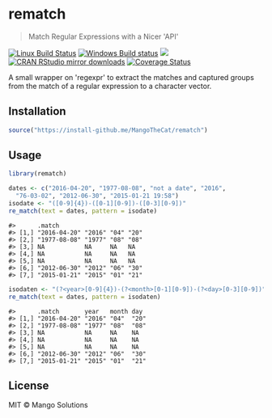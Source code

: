 


# rematch

> Match Regular Expressions with a Nicer 'API'

[![Linux Build Status](https://travis-ci.org/MangoTheCat/rematch.svg?branch=master)](https://travis-ci.org/MangoTheCat/rematch)
[![Windows Build status](https://ci.appveyor.com/api/projects/status/github/MangoTheCat/rematch?svg=true)](https://ci.appveyor.com/project/gaborcsardi/rematch)
[![](http://www.r-pkg.org/badges/version/rematch)](http://www.r-pkg.org/pkg/rematch)
[![CRAN RStudio mirror downloads](http://cranlogs.r-pkg.org/badges/rematch)](http://www.r-pkg.org/pkg/rematch)
[![Coverage Status](https://img.shields.io/codecov/c/github/MangoTheCat/rematch/master.svg)](https://codecov.io/github/MangoTheCat/rematch?branch=master)

A small wrapper on 'regexpr' to extract the matches and captured groups
from the match of a regular expression to a character vector.

## Installation


```r
source("https://install-github.me/MangoTheCat/rematch")
```

## Usage


```r
library(rematch)
```


```r
dates <- c("2016-04-20", "1977-08-08", "not a date", "2016",
  "76-03-02", "2012-06-30", "2015-01-21 19:58")
isodate <- "([0-9]{4})-([0-1][0-9])-([0-3][0-9])"
re_match(text = dates, pattern = isodate)
```

```
#>      .match                       
#> [1,] "2016-04-20" "2016" "04" "20"
#> [2,] "1977-08-08" "1977" "08" "08"
#> [3,] NA           NA     NA   NA  
#> [4,] NA           NA     NA   NA  
#> [5,] NA           NA     NA   NA  
#> [6,] "2012-06-30" "2012" "06" "30"
#> [7,] "2015-01-21" "2015" "01" "21"
```


```r
isodaten <- "(?<year>[0-9]{4})-(?<month>[0-1][0-9])-(?<day>[0-3][0-9])"
re_match(text = dates, pattern = isodaten)
```

```
#>      .match       year   month day 
#> [1,] "2016-04-20" "2016" "04"  "20"
#> [2,] "1977-08-08" "1977" "08"  "08"
#> [3,] NA           NA     NA    NA  
#> [4,] NA           NA     NA    NA  
#> [5,] NA           NA     NA    NA  
#> [6,] "2012-06-30" "2012" "06"  "30"
#> [7,] "2015-01-21" "2015" "01"  "21"
```

## License

MIT © Mango Solutions
